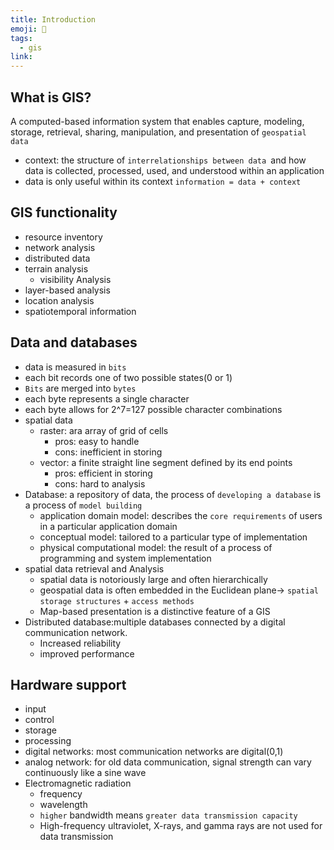 ```yaml
---
title: Introduction
emoji: 📝
tags:
  - gis
link:
---
```


## What is GIS?

A computed-based information system that enables capture, modeling, storage, retrieval, sharing, manipulation, and presentation of `geospatial data`

- context: the structure of `interrelationships between data `and how data is collected, processed, used, and understood within an application
- data is only useful within its context
  `information = data + context`

## GIS functionality

- resource inventory
- network analysis
- distributed data
- terrain analysis
  - visibility Analysis
- layer-based analysis
- location analysis
- spatiotemporal information

## Data and databases

- data is measured in `bits`
- each bit records one of two possible states(0 or 1)
- `Bits` are merged into `bytes`
- each byte represents a single character
- each byte allows for 2^7=127 possible character combinations
- spatial data
  - raster: ara array of grid of cells
    - pros: easy to handle
    - cons: inefficient in storing
  - vector: a finite straight line segment defined by its end points
    - pros: efficient in storing
    - cons: hard to analysis
- Database: a repository of data, the process of `developing a database` is a process of `model building`
  - application domain model: describes the `core requirements` of users in a particular application domain
  - conceptual model: tailored to a particular type of implementation
  - physical computational model: the result of a process of programming and system implementation
- spatial data retrieval and Analysis
  - spatial data is notoriously large and often hierarchically
  - geospatial data is often embedded in the Euclidean plane-> `spatial storage structures` + `access methods`
  - Map-based presentation is a distinctive feature of a GIS
- Distributed database:multiple databases connected by a digital communication network.
  - Increased reliability
  - improved performance

## Hardware support

- input
- control
- storage
- processing
- digital networks: most communication networks are digital(0,1)
- analog network: for old data communication, signal strength can vary continuously like a sine wave
- Electromagnetic radiation
  - frequency
  - wavelength
  - `higher` bandwidth means `greater data transmission capacity`
  - High-frequency ultraviolet, X-rays, and gamma rays are not used for data transmission
